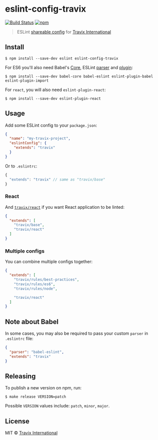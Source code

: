 # eslint-config-travix

[![Build Status](https://img.shields.io/travis/Travix-International/eslint-config-travix/master.svg)](http://travis-ci.org/Travix-International/eslint-config-travix) [![npm](https://img.shields.io/npm/v/eslint-config-travix.svg)](https://www.npmjs.com/package/eslint-config-travix)

> ESLint [shareable config](http://eslint.org/docs/developer-guide/shareable-configs.html) for [Travix International](https://travix.com)


## Install

```
$ npm install --save-dev eslint eslint-config-travix
```

For ES6 you'll also need Babel's [Core](https://www.npmjs.com/package/babel-core), ESLint [parser](https://github.com/babel/babel-eslint)
and [plugin](https://github.com/babel/eslint-plugin-babel):

```
$ npm install --save-dev babel-core babel-eslint eslint-plugin-babel eslint-plugin-import
```

For `react`, you will also need `eslint-plugin-react`:

```
$ npm install --save-dev eslint-plugin-react
```

## Usage

Add some ESLint config to your `package.json`:

```json
{
  "name": "my-travix-project",
  "eslintConfig": {
    "extends": "travix"
  }
}
```

Or to `.eslintrc`:

```js
{
  "extends": "travix" // same as "travix/base"
}
```

### React

And [`travix/react`](react.js) if you want React application to be linted:

```json
{
  "extends": [
    "travix/base",
    "travix/react"
  ]
}
```

### Multiple configs

You can combine multiple configs together:

```json
{
  "extends": [
    "travix/rules/best-practices",
    "travix/rules/es6",
    "travix/rules/node",

    "travix/react"
  ]
}
```

## Note about Babel

In some cases, you may also be required to pass your custom `parser` in `.eslintrc` file:

```json
{
  "parser": "babel-eslint",
  "extends": "travix"
}
```

## Releasing

To publish a new version on npm, run:

```
$ make release VERSION=patch
```

Possible `VERSION` values include: `patch`, `minor`, `major`.

## License

MIT © [Travix International](https://travix.com)
